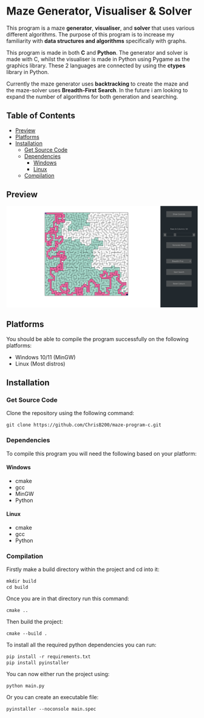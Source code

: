# Maze Generator, Visualiser & Solver
This program is a maze **generator**, **visualiser**, and **solver** that uses various different algorithms. The purpose of this program is to increase my familiarity with **data structures and algorithms** specifically with graphs.

This program is made in both **C** and **Python**. The generator and solver is made with C, whilst the visualiser is made in Python using Pygame as the graphics library. These 2 languages are connected by using the **ctypes** library in Python.

Currently the maze generator uses **backtracking** to create the maze and the maze-solver uses **Breadth-First Search**. In the future i am looking to expand the number of algorithms for both generation and searching.

## Table of Contents
- [Preview](#preview)
- [Platforms](#platforms)
- [Installation](#installation)
    - [Get Source Code](#get-source-code)
    - [Dependencies](#dependencies)
        - [Windows](#windows)
        - [Linux](#linux)
    - [Compilation](#compilation)


## Preview
![Preview image of the application](images/preview.png)

## Platforms
You should be able to compile the program successfully on the following platforms:
* Windows 10/11 (MinGW)
* Linux (Most distros)

## Installation
### Get Source Code
Clone the repository using the following command:
```git
git clone https://github.com/ChrisB200/maze-program-c.git
```
### Dependencies
To compile this program you will need the following based on your platform:
#### Windows
* cmake
* gcc
* MinGW
* Python
#### Linux
* cmake
* gcc
* Python
### Compilation
Firstly make a build directory within the project and cd into it:
```
mkdir build
cd build
```

Once you are in that directory run this command:
```
cmake ..
```

Then build the project:
```
cmake --build .
```

To install all the required python dependencies you can run:
```
pip install -r requirements.txt
pip install pyinstaller
```

You can now either run the project using:
```
python main.py
```

Or you can create an executable file:
```
pyinstaller --noconsole main.spec
```
